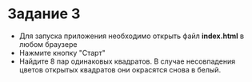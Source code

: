 # Задание 3

* Для запуска приложения необходимо открыть файл **index.html** в любом браузере
* Нажмите кнопку "Старт"
* Найдите 8 пар одинаковых квадратов. В случае несовпадения цветов открытых квадратов они окрасятся снова в белый.
